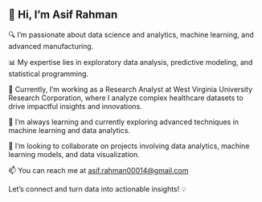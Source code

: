 ## 👋 Hi, I’m Asif Rahman

🔍 I’m passionate about data science and analytics, machine learning, and advanced manufacturing.

📊 My expertise lies in exploratory data analysis, predictive modeling, and statistical programming.

🚀 Currently, I’m working as a Research Analyst at West Virginia University Research Corporation, where I analyze complex healthcare datasets to drive impactful insights and innovations.

🌱 I’m always learning and currently exploring advanced techniques in machine learning and data analytics.

🤝 I’m looking to collaborate on projects involving data analytics, machine learning models, and data visualization.

📫 You can reach me at asif.rahman00014@gmail.com

Let’s connect and turn data into actionable insights! 💡
